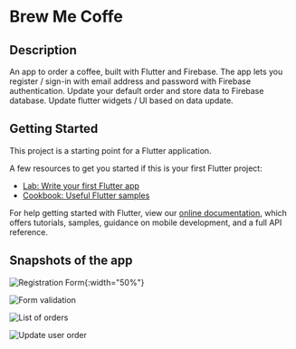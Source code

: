 # Brew Me Coffe

## Description

An app to order a coffee, built with Flutter and Firebase.
The app lets you register / sign-in with email address and password with Firebase authentication. Update your default order and store data to Firebase database. Update flutter widgets / UI based on data update.

## Getting Started

This project is a starting point for a Flutter application.

A few resources to get you started if this is your first Flutter project:

- [Lab: Write your first Flutter app](https://flutter.dev/docs/get-started/codelab)
- [Cookbook: Useful Flutter samples](https://flutter.dev/docs/cookbook)

For help getting started with Flutter, view our
[online documentation](https://flutter.dev/docs), which offers tutorials,
samples, guidance on mobile development, and a full API reference.

## Snapshots of the app
<!-- <img src="screenshots/coffee_01.png" width="50%">; -->

![Registration Form](/screenshots/coffee_01.png){:width="50%"}

![Form validation](/screenshots/coffee_03.png)

![List of orders](/screenshots/coffee_04.png)

![Update user order](/screenshots/coffee_05.png)
